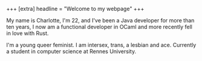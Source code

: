 +++
[extra]
headline = "Welcome to my webpage"
+++

My name is Charlotte, I'm 22, and I've been a Java developer for more than ten years, I
now am a functional developer in OCaml and more recently fell in love with Rust.

I'm a young queer feminist. I am intersex, trans, a lesbian and ace. Currently a
student in computer science at Rennes University.
